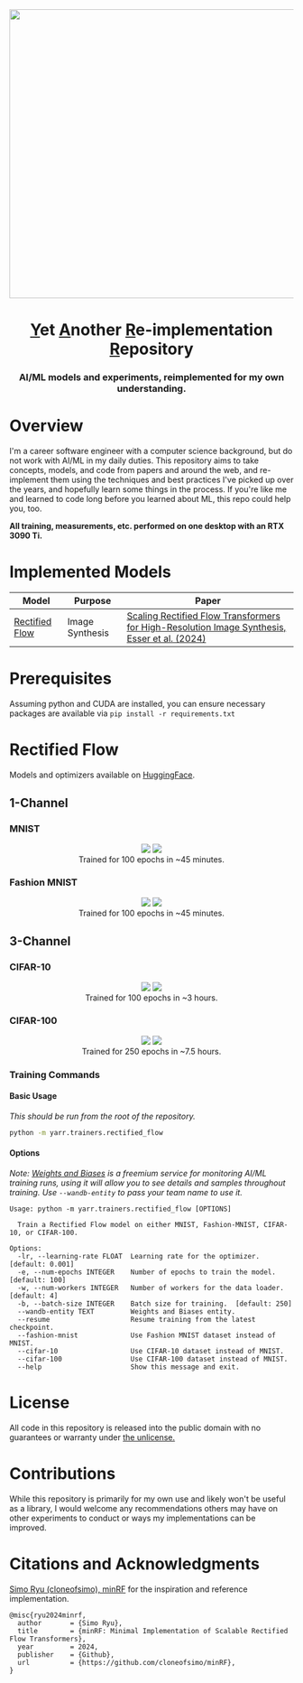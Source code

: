 <div align="center">
<img src="https://github.com/user-attachments/assets/dcf060f0-5adc-49f0-8a5a-8f2bb397ebc8" width="512" />
<h1><ins>Y</ins>et <ins>A</ins>nother <ins>R</ins>e-implementation <ins>R</ins>epository</h1>
<h3>AI/ML models and experiments, reimplemented for my own understanding.</h3>
</div>

# Overview

I'm a career software engineer with a computer science background, but do not work with AI/ML in my daily duties. This repository aims to take concepts, models, and code from papers and around the web, and re-implement them using the techniques and best practices I've picked up over the years, and hopefully learn some things in the process. If you're like me and learned to code long before you learned about ML, this repo could help you, too.

**All training, measurements, etc. performed on one desktop with an RTX 3090 Ti.**

# Implemented Models

| Model | Purpose | Paper |
| ----- | ------- | ----- |
| [Rectified Flow](#rectified-flow) | Image Synthesis | [Scaling Rectified Flow Transformers for High-Resolution Image Synthesis, Esser et al. (2024)](https://arxiv.org/pdf/2403.03206) |

# Prerequisites

Assuming python and CUDA are installed, you can ensure necessary packages are available via `pip install -r requirements.txt`

# Rectified Flow

Models and optimizers available on [HuggingFace](https://huggingface.co/benjamin-paine/yarr/tree/main/rectified-flow).

## 1-Channel

### MNIST

<div align="center">
  <img src="https://github.com/user-attachments/assets/1d6c5e94-299e-41d8-8cc5-6bc4718f3dbd" />
  <img src="https://github.com/user-attachments/assets/108c1b2a-35ed-4cfe-af02-4c0eb5765915" /><br />
  Trained for 100 epochs in ~45 minutes.
</div>

### Fashion MNIST

<div align="center">
  <img src="https://github.com/user-attachments/assets/088e0ed2-5fda-4014-8b14-5be3aa0eac1d" />
  <img src="https://github.com/user-attachments/assets/08c6a60e-ee2f-4642-84ec-5fb8d0efc72a" /><br />
  Trained for 100 epochs in ~45 minutes.
</div>

## 3-Channel

### CIFAR-10

<div align="center">
  <img src="https://github.com/user-attachments/assets/e8d5341a-f63e-4a13-a95b-0d9ef64d4dac" />
  <img src="https://github.com/user-attachments/assets/82b4225f-8b8c-4889-8ab8-5a882211d99a" /><br />
  Trained for 100 epochs in ~3 hours.
</div>

### CIFAR-100

<div align="center">
  <img src="https://github.com/user-attachments/assets/7fafee17-2202-4763-82fd-c5cff4b69515" />
  <img src="https://github.com/user-attachments/assets/499631dc-b8b8-4ce7-985c-31f41d258c0e" /><br />
  Trained for 250 epochs in ~7.5 hours.
</div>

### Training Commands

#### Basic Usage

*This should be run from the root of the repository.*

```sh
python -m yarr.trainers.rectified_flow
```

#### Options

*Note: [Weights and Biases](https://wandb.ai/) is a freemium service for monitoring AI/ML training runs, using it will allow you to see details and samples throughout training. Use `--wandb-entity` to pass your team name to use it.*

```
Usage: python -m yarr.trainers.rectified_flow [OPTIONS]

  Train a Rectified Flow model on either MNIST, Fashion-MNIST, CIFAR-10, or CIFAR-100.

Options:
  -lr, --learning-rate FLOAT  Learning rate for the optimizer.  [default: 0.001]
  -e, --num-epochs INTEGER    Number of epochs to train the model.  [default: 100]
  -w, --num-workers INTEGER   Number of workers for the data loader.  [default: 4]
  -b, --batch-size INTEGER    Batch size for training.  [default: 250]
  --wandb-entity TEXT         Weights and Biases entity.
  --resume                    Resume training from the latest checkpoint.
  --fashion-mnist             Use Fashion MNIST dataset instead of MNIST.
  --cifar-10                  Use CIFAR-10 dataset instead of MNIST.
  --cifar-100                 Use CIFAR-100 dataset instead of MNIST.
  --help                      Show this message and exit.
```

# License

All code in this repository is released into the public domain with no guarantees or warranty under [the unlicense.](https://github.com/painebenjamin/yarr/tree/main?tab=Unlicense-1-ov-file#readme)

# Contributions

While this repository is primarily for my own use and likely won't be useful as a library, I would welcome any recommendations others may have on other experiments to conduct or ways my implementations can be improved.

# Citations and Acknowledgments

[Simo Ryu (cloneofsimo), minRF](https://github.com/cloneofsimo/minRF) for the inspiration and reference implementation.

```
@misc{ryu2024minrf,
  author       = {Simo Ryu},
  title        = {minRF: Minimal Implementation of Scalable Rectified Flow Transformers},
  year         = 2024,
  publisher    = {Github},
  url          = {https://github.com/cloneofsimo/minRF},
}
```
